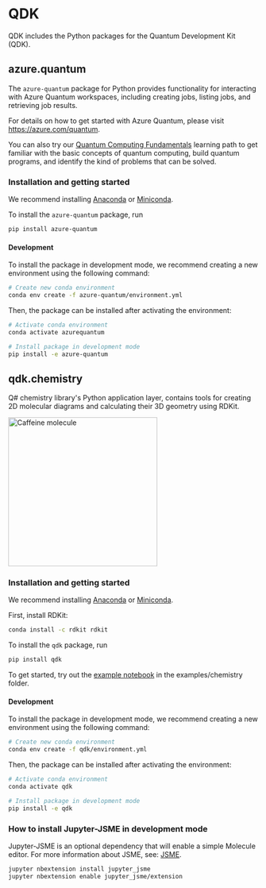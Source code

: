 # QDK

QDK includes the Python packages for the Quantum Development Kit (QDK).

## azure.quantum

The `azure-quantum` package for Python provides functionality for interacting with Azure Quantum workspaces,
including creating jobs, listing jobs, and retrieving job results.

For details on how to get started with Azure Quantum, please visit https://azure.com/quantum.

You can also try our [Quantum Computing Fundamentals](https://aka.ms/learnqc) learning path to get familiar with the basic concepts of quantum computing, build quantum programs, and identify the kind of problems that can be solved.

### Installation and getting started

We recommend installing [Anaconda](https://www.anaconda.com/products/individual) or [Miniconda](https://docs.conda.io/en/latest/miniconda.html). 

To install the `azure-quantum` package, run

```bash
pip install azure-quantum
```

#### Development

To install the package in development mode, we recommend creating a new environment using the following command:

```bash
# Create new conda environment
conda env create -f azure-quantum/environment.yml
```

Then, the package can be installed after activating the environment:

```bash
# Activate conda environment
conda activate azurequantum

# Install package in development mode
pip install -e azure-quantum
```

## qdk.chemistry

Q# chemistry library's Python application layer, contains tools for creating 2D molecular diagrams and calculating their 3D geometry using RDKit.

<img src="caffeine.png" width=300 alt="Caffeine molecule">

### Installation and getting started

We recommend installing [Anaconda](https://www.anaconda.com/products/individual) or [Miniconda](https://docs.conda.io/en/latest/miniconda.html).

First, install RDKit:

```bash
conda install -c rdkit rdkit
```

To install the `qdk` package, run

```bash
pip install qdk
```

To get started, try out the [example notebook](../examples/chemistry/Molecule.ipynb) in the examples/chemistry folder.

#### Development

To install the package in development mode, we recommend creating a new environment using the following command:

```bash
# Create new conda environment
conda env create -f qdk/environment.yml
```

Then, the package can be installed after activating the environment:

```bash
# Activate conda environment
conda activate qdk

# Install package in development mode
pip install -e qdk
```

### How to install Jupyter-JSME in development mode

Jupyter-JSME is an optional dependency that will enable a simple Molecule editor. For more information about JSME, see: [JSME](https://jsme-editor.github.io/).

```bash
jupyter nbextension install jupyter_jsme
jupyter nbextension enable jupyter_jsme/extension
```
